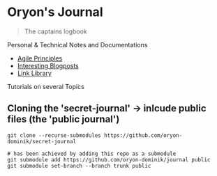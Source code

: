 # Oryon's Journal
> The captains logbook

Personal &amp; Technical Notes and Documentations

- [Agile Principles](agile-principles.md)
- [Interesting Blogposts](interesting-blogposts.md)
- [Link Library](link-library.md)

Tutorials on several Topics  


## Cloning the 'secret-journal' -> inlcude public files (the 'public journal')

    git clone --recurse-submodules https://github.com/oryon-dominik/secret-journal

    # has been achieved by adding this repo as a submodule
    git submodule add https://github.com/oryon-dominik/journal public
    git submodule set-branch --branch trunk public

